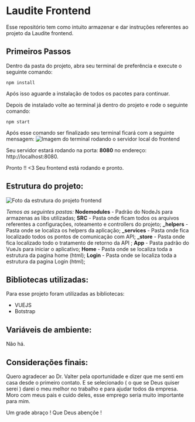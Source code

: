 # Laudite Frontend

Esse repositório tem como intuito armazenar e dar instruções referentes ao projeto da Laudite frontend.

## Primeiros Passos
Dentro da pasta do projeto, abra seu terminal de preferência e execute o seguinte comando:

    npm install
  Após isso aguarde a instalação de todos os pacotes para continuar.
  
Depois de instalado volte ao terminal já dentro do projeto e rode o seguinte comando:

    npm start
   Após esse comando ser finalizado seu terminal ficará com a seguinte mensagem:
![Imagem do terminal rodando o servidor local do frontend](https://i.ibb.co/BcxWJCP/build-front.png)

Seu servidor estará rodando na porta: **8080** no endereço: http://localhost:8080.

Pronto !! <3 Seu frontend está rodando e pronto.

## Estrutura do projeto:

![Foto da estrutura do projeto frontend](https://i.ibb.co/cLVDhJJ/front-est.png)

*Temos as seguintes pastas:*
	**Nodemodules** - Padrão do NodeJs para armazenas as libs utilizadas;
	**SRC** - Pasta onde ficam todos os arquivos referentes a configurações, roteamento e controllers do projeto;
	**_helpers** - Pasta onde se localiza os helpers da aplicação;
	**_services** - Pasta onde fica localizado todos os pontos de comunicação com API; 
	**_store** - Pasta onde fica localizado todo o tratamento de retorno da API ; 
	**App** - Pasta padrão do VueJs para iniciar o aplicativo;
	**Home** - Pasta onde se localiza toda a estrutura da pagina home (html);
	**Login** - Pasta onde se localiza toda a estrutura da pagina Login (html);

## Bibliotecas utilizadas:

Para esse projeto foram utilizadas as bibliotecas:

 - VUEJS
 - Botstrap

## Variáveis de ambiente:
Não há.

## Considerações finais:

Quero agradecer ao Dr. Valter pela oportunidade e dizer que me senti em casa desde o primeiro contato.
E se selecionado ( o que se Deus quiser serei ) darei o meu melhor no trabalho e para ajudar todos da empresa.
Moro com meus pais e cuido deles, esse emprego seria muito importante para mim.

Um grade abraço ! Que Deus abençõe ! 
